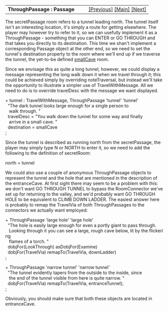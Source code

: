 ---
---
<table width="100%" data-border="0" data-cellspacing="0"
data-cellpadding="3" data-bgcolor="#C0C0C0">
<colgroup>
<col style="width: 50%" />
<col style="width: 50%" />
</colgroup>
<tbody>
<tr>
<td style="text-align: left;"><strong>ThroughPassage : Passage<br />
</strong></td>
<td style="text-align: right;"><a href="secretdoor.html">[Previous]</a>
<a href="generalintroduction.html">[Main]</a> <a
href="darkroom.html">[Next]</a></td>
</tr>
</tbody>
</table>

  
The secretPassage room refers to a tunnel leading north. The tunnel
itself isn't an interesting location, it's simply a route for getting
elsewhere. The player may however try to refer to it, so we can usefully
implement it as a ThroughPassage - something that you can ENTER or GO
THROUGH and that takes you directly to its destination. This time we
shan't implement a corresponding Passage object at the other end, so we
need to set the tunnel's destination property to the room where we'll
end up if we traverse the tunnel, the yet-to-be defined
[smallCave](darkroom.html) room.  
  
Since we envisage this as quite a long tunnel, however, we could display
a message representing the long walk down it when we travel through it;
this could be achieved simply by overriding noteTraversal, but instead
we'll take the opportunity to illustrate a simpler use of
TravelWithMessage. All we need to do is to override travelDesc with the
message we want displayed.  
  
  
+ tunnel : TravelWithMessage, ThroughPassage 'tunnel' 'tunnel'  
  "The dark tunnel looks large enough for a single person to  
   walk through. "  
  travelDesc = "You walk down the tunnel for some way and finally  
   arrive in a small cave. "  
  destination = smallCave   
;  
  
  
Since the tunnel is described as running north from the secretPassage,
the player may simply type N or NORTH to enter it, so we need to add the
following to the definition of secretRoom:  
  
north = tunnel  
  
We could also use a couple of anonymous ThroughPassage objects to
represent the tunnel and the hole that are mentioned in the description
of the entranceCave. At first sight there may seem to be a problem with
this: we don't want GO THROUGH TUNNEL to bypass the RoomConnector we've
set up for returning to the valley, and we'd probably want GO THROUGH
HOLE to be equivalent to CLIMB DOWN LADDER. The easiest answer here is
probably to remap the TravelVia of both ThroughPassages to the
connectors we actually want employed:  
  
+ ThroughPassage 'large hole' 'large hole'  
  "The hole is easily large enough for even a portly giant to pass through.  
   Looking through it you can see a large, rough cave below, lit by the flickering  
   flames of a torch. "  
  dobjFor(LookThrough) asDobjFor(Examine)   
  dobjFor(TravelVia) remapTo(TravelVia, downLadder)  
;  
  
+ ThroughPassage 'narrow tunnel' 'narrow tunnel'  
  "The tunnel evidently tapers from the outside to the inside, since  
   the end of the tunnel visible from here is quite narrow. "  
  dobjFor(TravelVia) remapTo(TravelVia, entranceTunnel);  
;  
  
Obviously, you should make sure that both these objects are located in
entranceCave.  
